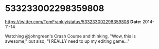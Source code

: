 # 533233002298359808
https://twitter.com/TomFrankly/status/533233002298359808
**Date:** 2014-11-14

Watching @johngreen's Crash Course and thinking, "Wow, this is awesome," but also, "I REALLY need to up my editing game..."

